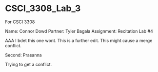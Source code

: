 # CSCI_3308_Lab_3
For CSCI 3308

Name: Connor Dowd
Partner: Tyler Bagala
Assignment: Recitation Lab #4

AAA
I bdet this one wont.
This is a further edit.
This might cause a merge conflict.

Second: Prasanna

Trying to get a conflict.
